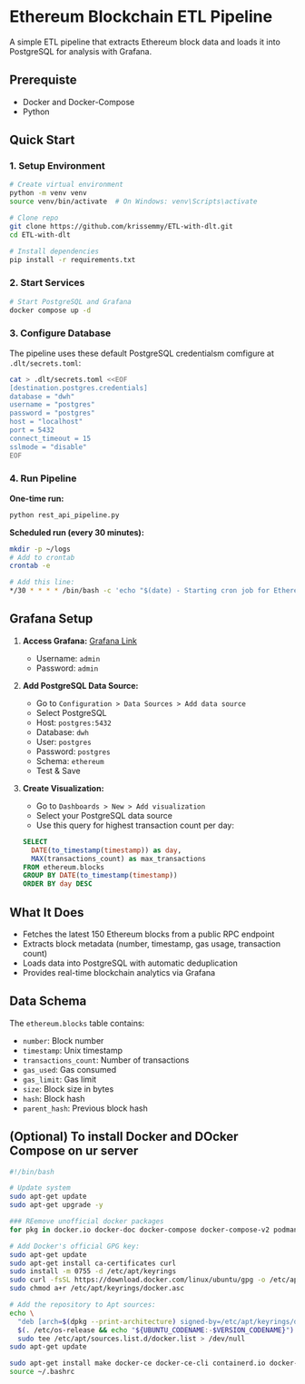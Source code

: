 
# Ethereum Blockchain ETL Pipeline

A simple ETL pipeline that extracts Ethereum block data and loads it into PostgreSQL for analysis with Grafana.

## Prerequiste

- Docker and Docker-Compose
- Python

## Quick Start

### 1. Setup Environment

```bash
# Create virtual environment
python -m venv venv
source venv/bin/activate  # On Windows: venv\Scripts\activate
```

```bash
# Clone repo
git clone https://github.com/krissemmy/ETL-with-dlt.git
cd ETL-with-dlt

# Install dependencies
pip install -r requirements.txt
```

### 2. Start Services

```bash
# Start PostgreSQL and Grafana
docker compose up -d
```

### 3. Configure Database

The pipeline uses these default PostgreSQL credentialsm comfigure at `.dlt/secrets.toml`:

```bash
cat > .dlt/secrets.toml <<EOF
[destination.postgres.credentials]
database = "dwh"
username = "postgres"
password = "postgres"
host = "localhost"
port = 5432
connect_timeout = 15
sslmode = "disable"
EOF
```

### 4. Run Pipeline

**One-time run:**

```bash
python rest_api_pipeline.py
```

**Scheduled run (every 30 minutes):**

```bash
mkdir -p ~/logs
# Add to crontab
crontab -e

# Add this line:
*/30 * * * * /bin/bash -c 'echo "$(date) - Starting cron job for Ethereum block data" >> ~/logs/rest_api_pipeline.log' && /home/ubuntu/venv/bin/python /home/ubuntu/ETL-with-dlt/rest_api_pipeline.py >> ~/logs/rest_api_pipeline.log 2>&1
```

## Grafana Setup

1. **Access Grafana:** [Grafana Link](http://localhost:3000)
   - Username: `admin`
   - Password: `admin`

2. **Add PostgreSQL Data Source:**
   - Go to `Configuration > Data Sources > Add data source`
   - Select PostgreSQL
   - Host: `postgres:5432`
   - Database: `dwh`
   - User: `postgres`
   - Password: `postgres`
   - Schema: `ethereum`
   - Test & Save

3. **Create Visualization:**
   - Go to `Dashboards > New > Add visualization`
   - Select your PostgreSQL data source
   - Use this query for highest transaction count per day:

   ```sql
   SELECT 
     DATE(to_timestamp(timestamp)) as day,
     MAX(transactions_count) as max_transactions
   FROM ethereum.blocks 
   GROUP BY DATE(to_timestamp(timestamp))
   ORDER BY day DESC
   ```

## What It Does

- Fetches the latest 150 Ethereum blocks from a public RPC endpoint
- Extracts block metadata (number, timestamp, gas usage, transaction count)
- Loads data into PostgreSQL with automatic deduplication
- Provides real-time blockchain analytics via Grafana

## Data Schema

The `ethereum.blocks` table contains:

- `number`: Block number
- `timestamp`: Unix timestamp
- `transactions_count`: Number of transactions
- `gas_used`: Gas consumed
- `gas_limit`: Gas limit
- `size`: Block size in bytes
- `hash`: Block hash
- `parent_hash`: Previous block hash

## (Optional) To install Docker and DOcker Compose on ur server

```bash
#!/bin/bash

# Update system
sudo apt-get update
sudo apt-get upgrade -y

### REemove unofficial docker packages 
for pkg in docker.io docker-doc docker-compose docker-compose-v2 podman-docker containerd runc; do sudo apt-get remove $pkg; done

# Add Docker's official GPG key:
sudo apt-get update
sudo apt-get install ca-certificates curl
sudo install -m 0755 -d /etc/apt/keyrings
sudo curl -fsSL https://download.docker.com/linux/ubuntu/gpg -o /etc/apt/keyrings/docker.asc
sudo chmod a+r /etc/apt/keyrings/docker.asc

# Add the repository to Apt sources:
echo \
  "deb [arch=$(dpkg --print-architecture) signed-by=/etc/apt/keyrings/docker.asc] https://download.docker.com/linux/ubuntu \
  $(. /etc/os-release && echo "${UBUNTU_CODENAME:-$VERSION_CODENAME}") stable" | \
  sudo tee /etc/apt/sources.list.d/docker.list > /dev/null
sudo apt-get update

sudo apt-get install make docker-ce docker-ce-cli containerd.io docker-buildx-plugin docker-compose-plugin -y
source ~/.bashrc
```
